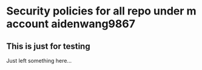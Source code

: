 # Security policies for all repo under m account aidenwang9867
## This is just for testing
Just left something here...
